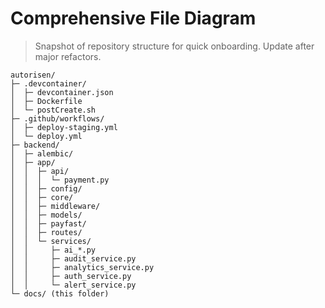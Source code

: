 # Comprehensive File Diagram
> Snapshot of repository structure for quick onboarding. Update after major refactors.

```
autorisen/
├─ .devcontainer/
│  ├─ devcontainer.json
│  ├─ Dockerfile
│  └─ postCreate.sh
├─ .github/workflows/
│  ├─ deploy-staging.yml
│  └─ deploy.yml
├─ backend/
│  ├─ alembic/
│  ├─ app/
│  │  ├─ api/
│  │  │  └─ payment.py
│  │  ├─ config/
│  │  ├─ core/
│  │  ├─ middleware/
│  │  ├─ models/
│  │  ├─ payfast/
│  │  ├─ routes/
│  │  └─ services/
│  │     ├─ ai_*.py
│  │     ├─ audit_service.py
│  │     ├─ analytics_service.py
│  │     ├─ auth_service.py
│  │     └─ alert_service.py
└─ docs/ (this folder)
```
